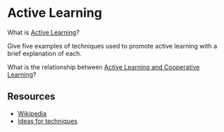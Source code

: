 # Active Learning
What is [Active Learning](http://www.otan.us/browse/index.cfm?fuseaction=doc&catid=23610&ref=595)?

Give five examples of techniques used to promote active learning with a brief explanation of each.

What is the relationship between [Active Learning and Cooperative Learning](http://www-cs.canisius.edu/~mcconnel/active_learning.html)?

## Resources
- [Wikipedia](https://en.wikipedia.org/wiki/Active_learning)
- [Ideas for techniques](http://web.calstatela.edu/dept/chem/chem2/Active/)
